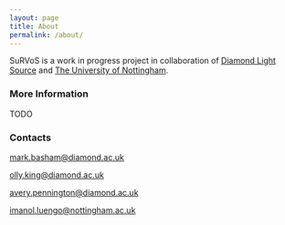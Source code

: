 ```yaml
---
layout: page
title: About
permalink: /about/
---
```


SuRVoS is a work in progress project in collaboration of [Diamond Light Source](https://www.diamond.ac.uk/) and [The University of Nottingham](https://www.nottingham.ac.uk/).

### More Information

TODO

### Contacts
[mark.basham@diamond.ac.uk](mailto:mark.basham@diamond.ac.uk)

[olly.king@diamond.ac.uk](mailto:olly.king@diamond.ac.uk)

[avery.pennington@diamond.ac.uk](mailto:avery.pennington@diamond.ac.uk)

[imanol.luengo@nottingham.ac.uk](mailto:imanol.luengo@nottingham.ac.uk)
